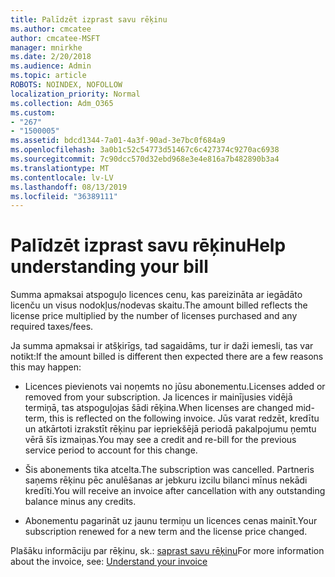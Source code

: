 ```yaml
---
title: Palīdzēt izprast savu rēķinu
ms.author: cmcatee
author: cmcatee-MSFT
manager: mnirkhe
ms.date: 2/20/2018
ms.audience: Admin
ms.topic: article
ROBOTS: NOINDEX, NOFOLLOW
localization_priority: Normal
ms.collection: Adm_O365
ms.custom:
- "267"
- "1500005"
ms.assetid: bdcd1344-7a01-4a3f-90ad-3e7bc0f684a9
ms.openlocfilehash: 3a0b1c52c54773d51467c6c427374c9270ac6938
ms.sourcegitcommit: 7c90dcc570d32ebd968e3e4e816a7b482890b3a4
ms.translationtype: MT
ms.contentlocale: lv-LV
ms.lasthandoff: 08/13/2019
ms.locfileid: "36389111"
---
```

# <a name="help-understanding-your-bill"></a><span data-ttu-id="9e42c-102">Palīdzēt izprast savu rēķinu</span><span class="sxs-lookup"><span data-stu-id="9e42c-102">Help understanding your bill</span></span>

<span data-ttu-id="9e42c-103">Summa apmaksai atspoguļo licences cenu, kas pareizināta ar iegādāto licenču un visus nodokļus/nodevas skaitu.</span><span class="sxs-lookup"><span data-stu-id="9e42c-103">The amount billed reflects the license price multiplied by the number of licenses purchased and any required taxes/fees.</span></span>
  
<span data-ttu-id="9e42c-104">Ja summa apmaksai ir atšķirīgs, tad sagaidāms, tur ir daži iemesli, tas var notikt:</span><span class="sxs-lookup"><span data-stu-id="9e42c-104">If the amount billed is different then expected there are a few reasons this may happen:</span></span>
  
- <span data-ttu-id="9e42c-105">Licences pievienots vai noņemts no jūsu abonementu.</span><span class="sxs-lookup"><span data-stu-id="9e42c-105">Licenses added or removed from your subscription.</span></span> <span data-ttu-id="9e42c-106">Ja licences ir mainījusies vidējā termiņā, tas atspoguļojas šādi rēķina.</span><span class="sxs-lookup"><span data-stu-id="9e42c-106">When licenses are changed mid-term, this is reflected on the following invoice.</span></span> <span data-ttu-id="9e42c-107">Jūs varat redzēt, kredītu un atkārtoti izrakstīt rēķinu par iepriekšējā periodā pakalpojumu ņemtu vērā šīs izmaiņas.</span><span class="sxs-lookup"><span data-stu-id="9e42c-107">You may see a credit and re-bill for the previous service period to account for this change.</span></span>

- <span data-ttu-id="9e42c-108">Šis abonements tika atcelta.</span><span class="sxs-lookup"><span data-stu-id="9e42c-108">The subscription was cancelled.</span></span> <span data-ttu-id="9e42c-109">Partneris saņems rēķinu pēc anulēšanas ar jebkuru izcilu bilanci mīnus nekādi kredīti.</span><span class="sxs-lookup"><span data-stu-id="9e42c-109">You will receive an invoice after cancellation with any outstanding balance minus any credits.</span></span>

- <span data-ttu-id="9e42c-110">Abonementu pagarināt uz jaunu termiņu un licences cenas mainīt.</span><span class="sxs-lookup"><span data-stu-id="9e42c-110">Your subscription renewed for a new term and the license price changed.</span></span>

<span data-ttu-id="9e42c-111">Plašāku informāciju par rēķinu, sk.: [saprast savu rēķinu](https://docs.microsoft.com/en-us/office365/admin/subscriptions-and-billing/understand-your-invoice)</span><span class="sxs-lookup"><span data-stu-id="9e42c-111">For more information about the invoice, see: [Understand your invoice](https://docs.microsoft.com/en-us/office365/admin/subscriptions-and-billing/understand-your-invoice)</span></span>